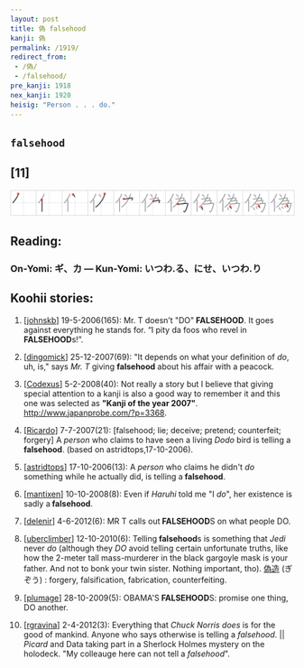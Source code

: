 ```yaml
---
layout: post
title: 偽 falsehood
kanji: 偽
permalink: /1919/
redirect_from:
 - /偽/
 - /falsehood/
pre_kanji: 1918
nex_kanji: 1920
heisig: "Person . . . do."
---
```


## `falsehood`

## [11]

<div class="stroke"><img src="../images/E581BD.png" /></div>

## Reading:

### On-Yomi: ギ、カ &mdash; Kun-Yomi: いつわ.る、にせ、いつわ.り

## Koohii stories:

1) [<a href="http://kanji.koohii.com/profile/johnskb">johnskb</a>] 19-5-2006(165): Mr. T doesn’t &quot;DO&quot;<strong> FALSEHOOD</strong>. It goes against everything he stands for. “I pity da foos who revel in<strong> FALSEHOOD</strong>s!”. 

2) [<a href="http://kanji.koohii.com/profile/dingomick">dingomick</a>] 25-12-2007(69): &quot;It depends on what your definition of <em>do</em>, uh, is,&quot; says <em>Mr. T</em> giving <strong>falsehood</strong> about his affair with a peacock. 

3) [<a href="http://kanji.koohii.com/profile/Codexus">Codexus</a>] 5-2-2008(40): Not really a story but I believe that giving special attention to a kanji is also a good way to remember it and this one was selected as <strong>&quot;Kanji of the year 2007&quot;</strong>. <a href="http://www.japanprobe.com/?p=3368">http://www.japanprobe.com/?p=3368</a>. 

4) [<a href="http://kanji.koohii.com/profile/Ricardo">Ricardo</a>] 7-7-2007(21): [falsehood; lie; deceive; pretend; counterfeit; forgery] A <em>person</em> who claims to have seen a living <em>Dodo</em> bird is telling a <strong>falsehood</strong>. (based on astridtops,17-10-2006). 

5) [<a href="http://kanji.koohii.com/profile/astridtops">astridtops</a>] 17-10-2006(13): A <em>person</em> who claims he didn&#039;t <em>do</em> something while he actually did, is telling a<strong> falsehood</strong>. 

6) [<a href="http://kanji.koohii.com/profile/mantixen">mantixen</a>] 10-10-2008(8): Even if <em>Haruhi</em> told me &quot;I <em>do</em>&quot;, her existence is sadly a<strong> falsehood</strong>. 

7) [<a href="http://kanji.koohii.com/profile/delenir">delenir</a>] 4-6-2012(6): MR T calls out<strong> FALSEHOOD</strong>S on what people DO. 

8) [<a href="http://kanji.koohii.com/profile/uberclimber">uberclimber</a>] 12-10-2010(6): Telling<strong> falsehood</strong>s is something that <em>Jedi</em> never <em>do</em> (although they <em>DO</em> avoid telling certain unfortunate truths, like how the 2-meter tall mass-murderer in the black gargoyle mask is your father. And not to bonk your twin sister. Nothing important, tho).   <a href="http://jisho.org/kanji/details/偽造">偽造</a>   (ぎぞう) : forgery, falsification, fabrication, counterfeiting. 

9) [<a href="http://kanji.koohii.com/profile/plumage">plumage</a>] 28-10-2009(5): OBAMA&#039;S<strong> FALSEHOOD</strong>S: promise one thing, DO another. 

10) [<a href="http://kanji.koohii.com/profile/rgravina">rgravina</a>] 2-4-2012(3): Everything that <em>Chuck Norris</em> <em>does</em> is for the good of mankind. Anyone who says otherwise is telling a <em>falsehood</em>. || <em>Picard</em> and Data taking part in a Sherlock Holmes mystery on the holodeck. &quot;My colleauge here can not tell a <em>falsehood</em>&quot;. 
